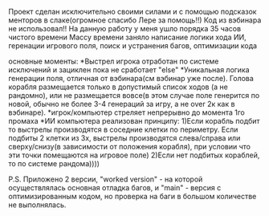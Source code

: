 Проект сделан исключительно своими силами и с помощью подсказок менторов в слаке(огромное спасибо  Лере за помощь!!)
Код из вэбинара не использовал!! На данную работу у меня ушло порядка 35 часов чистого времени
Массу времени заняло написание логики хода ИИ, геренации игрового поля, поиск и устранения багов,  оптимизации кода

основные моменты:
*Выстрел игрока отработан по системе исключений и зациклен пока не сработает "else"
*Уникальная логика генерации поля, отличная от вэбинара(см вэбинар уже после). Голова корабля размещается только в допустимый список ходов (а не рандомно), или не размещается вовсе(в этом случае поле генерится по новой, обычно не более 3-4 генераций за игру, а не over 2к как в вэбинаре).
*игрок/компьютер стреляет непрерывно до момента 1го промаха
*ИИ компьютера реализован принципу:
1)Если корабль подбит то выстрелы производятся в соседние клетки по периметру. Если подбиты 2 клетки из 3х, выстрелы производятся слева/справа или сверху/снизу(в зависимости от положения корабля), при условии что эти точки помещаются на игровое поле)
2)Если нет подбитых кораблей, то по системе рандома))))


P.S. Приложено 2 версии, "worked version" - на которой осуществлялась основная отладка багов, и "main" - версия с оптимизированным кодом, но проверка на баги в большом количестве не выполнялась.
